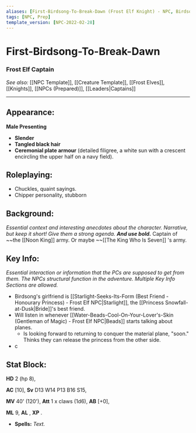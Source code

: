 ```yaml
---
aliases: [First-Birdsong-To-Break-Dawn (Frost Elf Knight) - NPC, Birdsong, Captain Birdsong]
tags: [NPC, Prep]
template_version: [NPC-2022-02-28]
---
```

# First-Birdsong-To-Break-Dawn
### Frost Elf Captain
*See also:* [[NPC Template]], [[Creature Template]], [[Frost Elves]], [[Knights]], [[NPCs (Prepared)]], [[Leaders|Captains]]
___
## **Appearance**: 
**Male Presenting**
- **Slender**
- **Tangled black hair**
- **Ceremonial plate armour** (detailed filigree, a white sun with a crescent encircling the upper half on a navy field).

## **Roleplaying**: 
- Chuckles, quaint sayings.
- Chipper personality, stubborn 

## **Background**: 
*Essential context and interesting anecdotes about the character. Narrative, but keep it short! Give them a strong agenda. **And use bold.***
Captain of ~~the [[Noon King]] army. Or maybe ~~[[The King Who Is Seven]] 's army.

## **Key Info**:
*Essential interaction or information that the PCs are supposed to get from them. The NPCs structural function in the adventure. Multiple Key Info Sections are allowed.*
- Birdsong's girlfriend is [[Starlight-Seeks-Its-Form (Best Friend - Honourary Princess) - Frost Elf NPC|Starlight]], the [[Princess Snowfall-at-Dusk|Bride]]'s best friend.
- Will listen in whenever [[Water-Beads-Cool-On-Your-Lover's-Skin (Gentleman of Magic) - Frost Elf NPC|Beads]] starts talking about planes.
	- Is looking forward to returning to conquer the material plane, "soon." Thinks they can release the princess from the other side.
- c

## **Stat Block**: 

**HD** 2 (hp 8),

**AC** [10], 
**Sv** D13 W14 P13 B16 S15, 

**MV** 40' (120'),
**Att** 1 x claws (1d6), **AB** [+0],

**ML** 9, **AL** , **XP** .

- **Spells:** *Text.*